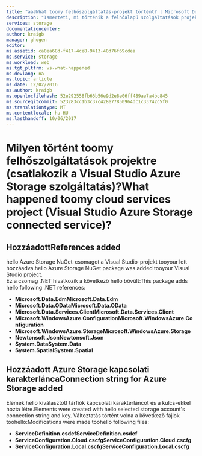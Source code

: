 ```yaml
---
title: "aaaWhat toomy felhőszolgáltatás-projekt történt? | Microsoft Docs"
description: "Ismerteti, mi történik a felhőalapú szolgáltatások projektben szolgáltatások csatlakozás tooan Visual Studio használatával Azure storage-fiók összekötése után"
services: storage
documentationcenter: 
author: kraigb
manager: ghogen
editor: 
ms.assetid: ca0ea68d-f417-4ce8-9413-40d76f69cdea
ms.service: storage
ms.workload: web
ms.tgt_pltfrm: vs-what-happened
ms.devlang: na
ms.topic: article
ms.date: 12/02/2016
ms.author: kraigb
ms.openlocfilehash: 52e292558fb66b56e9d2e8e06ff489ae7a4bc845
ms.sourcegitcommit: 523283cc1b3c37c428e77850964dc1c33742c5f0
ms.translationtype: MT
ms.contentlocale: hu-HU
ms.lasthandoff: 10/06/2017
---
```

# <a name="what-happened-toomy-cloud-services-project-visual-studio-azure-storage-connected-service"></a><span data-ttu-id="3e116-104">Milyen történt toomy felhőszolgáltatások projektre (csatlakozik a Visual Studio Azure Storage szolgáltatás)?</span><span class="sxs-lookup"><span data-stu-id="3e116-104">What happened toomy cloud services project (Visual Studio Azure Storage connected service)?</span></span>
## <a name="references-added"></a><span data-ttu-id="3e116-105">Hozzáadott</span><span class="sxs-lookup"><span data-stu-id="3e116-105">References added</span></span>
<span data-ttu-id="3e116-106">hello Azure Storage NuGet-csomagot a Visual Studio-projekt tooyour lett hozzáadva.</span><span class="sxs-lookup"><span data-stu-id="3e116-106">hello Azure Storage NuGet package was added tooyour Visual Studio project.</span></span>  
<span data-ttu-id="3e116-107">Ez a csomag .NET hivatkozik a következő hello bővült:</span><span class="sxs-lookup"><span data-stu-id="3e116-107">This package adds hello following .NET references:</span></span>

* <span data-ttu-id="3e116-108">**Microsoft.Data.Edm**</span><span class="sxs-lookup"><span data-stu-id="3e116-108">**Microsoft.Data.Edm**</span></span>
* <span data-ttu-id="3e116-109">**Microsoft.Data.OData**</span><span class="sxs-lookup"><span data-stu-id="3e116-109">**Microsoft.Data.OData**</span></span>
* <span data-ttu-id="3e116-110">**Microsoft.Data.Services.Client**</span><span class="sxs-lookup"><span data-stu-id="3e116-110">**Microsoft.Data.Services.Client**</span></span>
* <span data-ttu-id="3e116-111">**Microsoft.WindowsAzure.Configuration**</span><span class="sxs-lookup"><span data-stu-id="3e116-111">**Microsoft.WindowsAzure.Configuration**</span></span>
* <span data-ttu-id="3e116-112">**Microsoft.WindowsAzure.Storage**</span><span class="sxs-lookup"><span data-stu-id="3e116-112">**Microsoft.WindowsAzure.Storage**</span></span>
* <span data-ttu-id="3e116-113">**Newtonsoft.Json**</span><span class="sxs-lookup"><span data-stu-id="3e116-113">**Newtonsoft.Json**</span></span>
* <span data-ttu-id="3e116-114">**System.Data**</span><span class="sxs-lookup"><span data-stu-id="3e116-114">**System.Data**</span></span>
* <span data-ttu-id="3e116-115">**System.Spatial**</span><span class="sxs-lookup"><span data-stu-id="3e116-115">**System.Spatial**</span></span>

## <a name="connection-string-for-azure-storage-added"></a><span data-ttu-id="3e116-116">Hozzáadott Azure Storage kapcsolati karakterlánca</span><span class="sxs-lookup"><span data-stu-id="3e116-116">Connection string for Azure Storage added</span></span>
<span data-ttu-id="3e116-117">Elemek hello kiválasztott tárfiók kapcsolati karakterláncot és a kulcs-ekkel hozta létre.</span><span class="sxs-lookup"><span data-stu-id="3e116-117">Elements were created with hello selected storage account's connection string and key.</span></span> <span data-ttu-id="3e116-118">Változtatás történt volna a következő fájlok toohello:</span><span class="sxs-lookup"><span data-stu-id="3e116-118">Modifications were made toohello following files:</span></span>

* <span data-ttu-id="3e116-119">**ServiceDefinition.csdef**</span><span class="sxs-lookup"><span data-stu-id="3e116-119">**ServiceDefinition.csdef**</span></span>
* <span data-ttu-id="3e116-120">**ServiceConfiguration.Cloud.cscfg**</span><span class="sxs-lookup"><span data-stu-id="3e116-120">**ServiceConfiguration.Cloud.cscfg**</span></span>
* <span data-ttu-id="3e116-121">**ServiceConfiguration.Local.cscfg**</span><span class="sxs-lookup"><span data-stu-id="3e116-121">**ServiceConfiguration.Local.cscfg**</span></span>

